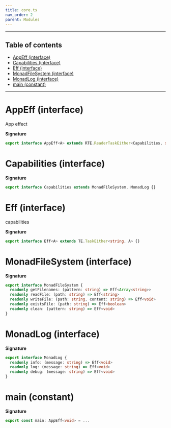 ```yaml
---
title: core.ts
nav_order: 2
parent: Modules
---
```


---

<h2 class="text-delta">Table of contents</h2>

- [AppEff (interface)](#appeff-interface)
- [Capabilities (interface)](#capabilities-interface)
- [Eff (interface)](#eff-interface)
- [MonadFileSystem (interface)](#monadfilesystem-interface)
- [MonadLog (interface)](#monadlog-interface)
- [main (constant)](#main-constant)

---

# AppEff (interface)

App effect

**Signature**

```ts
export interface AppEff<A> extends RTE.ReaderTaskEither<Capabilities, string, A> {}
```

# Capabilities (interface)

**Signature**

```ts
export interface Capabilities extends MonadFileSystem, MonadLog {}
```

# Eff (interface)

capabilities

**Signature**

```ts
export interface Eff<A> extends TE.TaskEither<string, A> {}
```

# MonadFileSystem (interface)

**Signature**

```ts
export interface MonadFileSystem {
  readonly getFilenames: (pattern: string) => Eff<Array<string>>
  readonly readFile: (path: string) => Eff<string>
  readonly writeFile: (path: string, content: string) => Eff<void>
  readonly existsFile: (path: string) => Eff<boolean>
  readonly clean: (pattern: string) => Eff<void>
}
```

# MonadLog (interface)

**Signature**

```ts
export interface MonadLog {
  readonly info: (message: string) => Eff<void>
  readonly log: (message: string) => Eff<void>
  readonly debug: (message: string) => Eff<void>
}
```

# main (constant)

**Signature**

```ts
export const main: AppEff<void> = ...
```

